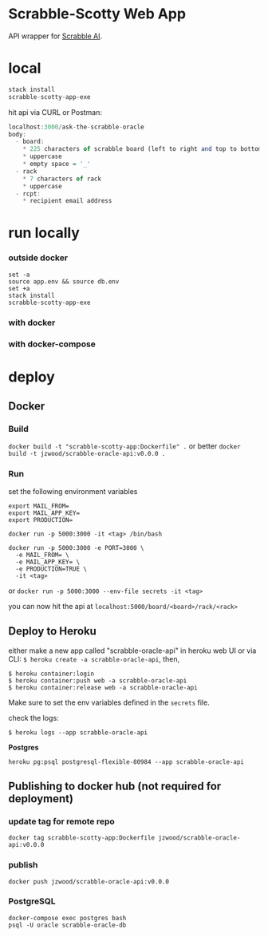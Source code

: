 # Scrabble-Scotty Web App

API wrapper for [Scrabble AI](https://github.com/jzwood/ScrabbleOracle).


# local

```haskell
stack install
scrabble-scotty-app-exe
```

hit api via CURL or Postman:
```haskell
localhost:3000/ask-the-scrabble-oracle
body:
  - board:
    * 225 characters of scrabble board (left to right and top to bottom)
    * uppercase
    * empty space = '_'
  - rack
    * 7 characters of rack
    * uppercase
  - rcpt:
    * recipient email address
```

# run locally
### outside docker
```
set -a
source app.env && source db.env
set +a
stack install
scrabble-scotty-app-exe
```

### with docker

### with docker-compose
# deploy

## Docker
### Build
`docker build -t "scrabble-scotty-app:Dockerfile" .`
or better
`docker build -t jzwood/scrabble-oracle-api:v0.0.0 .`

### Run
set the following environment variables
```
export MAIL_FROM=
export MAIL_APP_KEY=
export PRODUCTION=
```

`docker run -p 5000:3000 -it <tag> /bin/bash`
```
docker run -p 5000:3000 -e PORT=3000 \
  -e MAIL_FROM= \
  -e MAIL_APP_KEY= \
  -e PRODUCTION=TRUE \
  -it <tag>
```
or
`docker run -p 5000:3000 --env-file secrets -it <tag>`

you can now hit the api at `localhost:5000/board/<board>/rack/<rack>`


## Deploy to Heroku
either make a new app called "scrabble-oracle-api" in heroku web UI or via CLI: `$ heroku create -a scrabble-oracle-api`, then,
```
$ heroku container:login
$ heroku container:push web -a scrabble-oracle-api
$ heroku container:release web -a scrabble-oracle-api
```

Make sure to set the env variables defined in the `secrets` file.

check the logs:
```
$ heroku logs --app scrabble-oracle-api
```

**Postgres**
```
heroku pg:psql postgresql-flexible-80984 --app scrabble-oracle-api
```


## Publishing to docker hub (not required for deployment)
### update tag for remote repo
`docker tag scrabble-scotty-app:Dockerfile jzwood/scrabble-oracle-api:v0.0.0`

### publish
`docker push jzwood/scrabble-oracle-api:v0.0.0`


### PostgreSQL
```
docker-compose exec postgres bash
psql -U oracle scrabble-oracle-db
```
